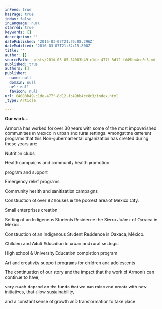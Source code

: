 ```yaml
---
inFeed: true
hasPage: true
inNav: false
inLanguage: null
starred: true
keywords: []
description: ''
datePublished: '2016-03-07T21:59:08.296Z'
dateModified: '2016-03-07T21:57:15.800Z'
title: ''
author: []
sourcePath: _posts/2016-03-05-04083b49-c1de-477f-8d12-fd49bb4cc8c3.md
published: true
authors: []
publisher:
  name: null
  domain: null
  url: null
  favicon: null
url: 04083b49-c1de-477f-8d12-fd49bb4cc8c3/index.html
_type: Article

---
```

**Our work...**

Armonía has worked for over 30 years with some of the most impoverished communities in Mexico in urban and rural settings. Amongst the different programs that this Non-gubernamental organization has created during these years are:

Nutrition clubs

Health campaigns and community health promotion

program and support

Emergency relief programs

Community health and sanitization campaigns

Construction of over 82 houses in the poorest area of Mexico City.

Small enterprises creation

Setting of an Indigenous Students Residence the Sierra Juárez of Oaxaca in Mexico.

Construction of an Indigenous Student Residence in Oaxaca, México.

Children and Adult Education in urban and rural settings.

High school & University Education completion program

Art and creativity support programs for children and adolescents

The continuation of our story and the impact that the work of Armonía can continue to have,

very much depend on the funds that we can raise and create with new initiatives, that allow sustainability,

and a constant sense of growth anD transformation to take place.